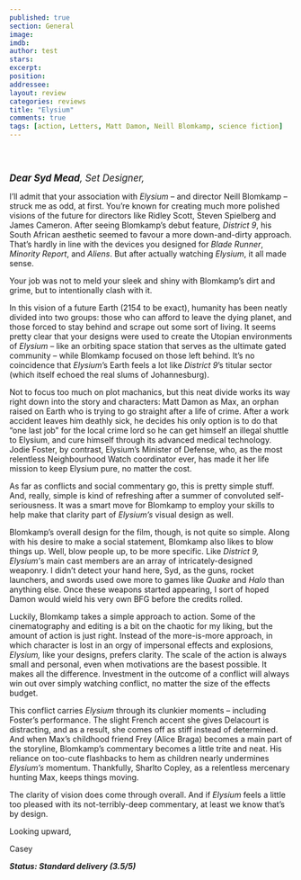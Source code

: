 ```yaml
---
published: true
section: General
image: 
imdb: 
author: test 
stars: 
excerpt: 
position: 
addressee: 
layout: review
categories: reviews
title: "Elysium"
comments: true
tags: [action, Letters, Matt Damon, Neill Blomkamp, science fiction]
---
```

<div><p class="Body1">&nbsp;</p>
<p class="Body1"><strong><em><span class="full-image-block ssNonEditable"><a href="/letters/2013/8/9/elysium.html"><img src="http://static.squarespace.com/static/5005f6bcc4aa41161b33e89e/5329cf1fe4b07c068ebf74de/5329cf1fe4b07c068ebf7889/1376072736013/elysium.jpg" alt="" /></a></span></em></strong></p>
<p><span style="font-size:120%;"><strong><em>Dear Syd Mead</em></strong><em>, Set Designer,</em></span></p>
<p>I&#8217;ll admit that your association with <em>Elysium</em> &ndash; and director Neill Blomkamp &ndash; struck me as odd, at first. You&#8217;re known for creating much more polished visions of the future for directors like Ridley Scott, Steven Spielberg and James Cameron. After seeing Blomkamp&rsquo;s debut feature, <em>District 9</em>, his South African aesthetic seemed to favour a more down-and-dirty approach. That&rsquo;s hardly in line with the devices you designed for <em>Blade Runner</em>, <em>Minority Report</em>, and <em>Aliens</em>. But after actually watching <em>Elysium</em>, it all made sense.</p>
<p>Your job was not to meld your sleek and shiny with Blomkamp&#8217;s dirt and grime, but to intentionally clash with it.&nbsp;</p>
<p>In this vision of a future Earth (2154 to be exact), humanity has been neatly divided into two groups: those who can afford to leave the dying planet, and those forced to stay behind and scrape out some sort of living. It seems pretty clear that your designs were used to create the Utopian environments of <em>Elysium</em> &ndash; like an orbiting space station that serves as the ultimate gated community &ndash; while Blomkamp focused on those left behind. It&#8217;s no coincidence that <em>Elysium</em>&#8217;s Earth feels a lot like<em> District 9</em>&#8217;s titular sector (which itself echoed the real slums of Johannesburg).</p>
<p>Not to focus too much on plot machanics, but this neat divide works its way right down into the story and characters: Matt Damon as Max, an orphan raised on Earth who is trying to go straight after a life of crime. After a work accident leaves him deathly sick, he decides his only option is to do that &#8220;one last job&#8221; for the local crime lord so he can get himself an illegal shuttle to Elysium, and cure himself through its advanced medical technology. Jodie Foster, by contrast, Elysium&#8217;s Minister of Defense, who, as the most relentless Neighbourhood Watch coordinator ever, has made it her life mission to keep Elysium pure, no matter the cost.&nbsp;</p>
<p>As far as conflicts and social commentary go, this is pretty simple stuff. And, really, simple is kind of refreshing after a summer of convoluted self-seriousness. It was a smart move for Blomkamp to employ your skills to help make that clarity part of <em>Elysium&#8217;s </em>visual design as well.&nbsp;</p>
<p>Blomkamp&#8217;s overall design for the film, though, is not quite so simple. Along with his desire to make a social statement, Blomkamp also likes to blow things up. Well, blow people up, to be more specific. Like <em>District 9, Elysium&#8217;</em>s main cast members are an array of intricately-designed weaponry. I didn&#8217;t detect your hand here, Syd, as the guns, rocket launchers, and swords used owe more to games like <em>Quake </em>and <em>Halo</em> than anything else. Once these weapons started appearing, I sort of hoped Damon would wield his very own BFG before the credits rolled.</p>
<p>Luckily, Blomkamp takes a simple approach to action. Some of the cinematography and editing is a bit on the chaotic for my liking, but the amount of action is just right. Instead of the more-is-more approach, in which character is lost in an orgy of impersonal effects and explosions, <em>Elysium,</em> like your designs, prefers clarity. The scale of the action is always small and personal, even when motivations are the basest possible. It makes all the difference. Investment in the outcome of a conflict will always win out over simply watching conflict, no matter the size of the effects budget.</p>
<p>This conflict carries <em>Elysium </em>through its clunkier moments &ndash; including Foster&#8217;s performance. The slight French accent she gives Delacourt is distracting, and as a result, she comes off as stiff instead of determined. And when Max&#8217;s childhood friend Frey (Alice Braga) becomes a main part of the storyline, Blomkamp&#8217;s commentary becomes a little trite and neat. His reliance on too-cute flashbacks to hem as children nearly undermines <em>Elysium&#8217;s</em> momentum. Thankfully, Sharlto Copley, as a relentless mercenary hunting Max, keeps things moving.</p>
<p>The clarity of vision does come through overall. And if <em>Elysium</em> feels a little too pleased with its not-terribly-deep commentary, at least we know that&rsquo;s by design.&nbsp;</p>
<p>Looking upward,</p>
<p>Casey</p>
<p><strong><em>Status: Standard delivery (3.5/5)</em></strong></p></div>
